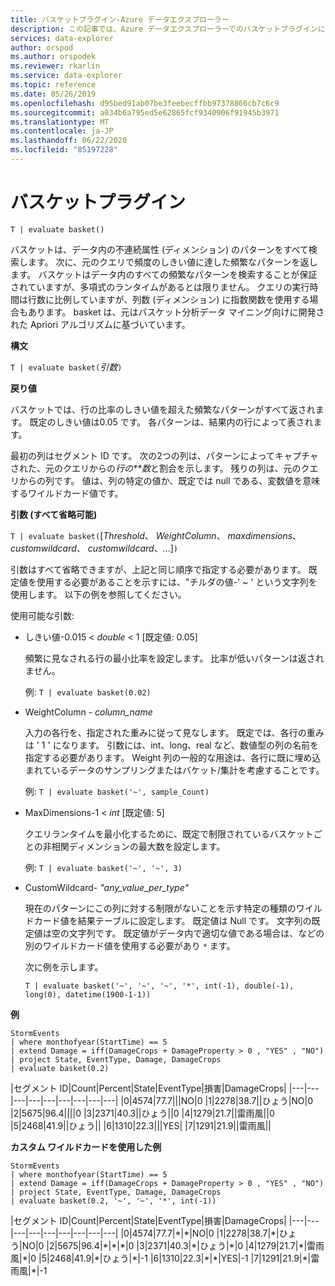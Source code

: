 ```yaml
---
title: バスケットプラグイン-Azure データエクスプローラー
description: この記事では、Azure データエクスプローラーでのバスケットプラグインについて説明します。
services: data-explorer
author: orspod
ms.author: orspodek
ms.reviewer: rkarlin
ms.service: data-explorer
ms.topic: reference
ms.date: 05/26/2019
ms.openlocfilehash: d95bed91ab07be3feebecffbb97378866cb7c6c9
ms.sourcegitcommit: a034b6a795ed5e62865fcf9340906f91945b3971
ms.translationtype: MT
ms.contentlocale: ja-JP
ms.lasthandoff: 06/22/2020
ms.locfileid: "85197228"
---
```

# <a name="basket-plugin"></a>バスケットプラグイン

```kusto
T | evaluate basket()
```

バスケットは、データ内の不連続属性 (ディメンション) のパターンをすべて検索します。 次に、元のクエリで頻度のしきい値に達した頻繁なパターンを返します。 バスケットはデータ内のすべての頻繁なパターンを検索することが保証されていますが、多項式のランタイムがあるとは限りません。 クエリの実行時間は行数に比例していますが、列数 (ディメンション) に指数関数を使用する場合もあります。 basket は、元はバスケット分析データ マイニング向けに開発された Apriori アルゴリズムに基づいています。

**構文**

`T | evaluate basket(`*引数*`)`

**戻り値**

バスケットでは、行の比率のしきい値を超えた頻繁なパターンがすべて返されます。 既定のしきい値は0.05 です。 各パターンは、結果内の行によって表されます。

最初の列はセグメント ID です。 次の2つの列は、パターンによってキャプチャされた、元のクエリからの*行の**数*と割合を示します。 残りの列は、元のクエリからの列です。
値は、列の特定の値か、既定では null である、変数値を意味するワイルドカード値です。

**引数 (すべて省略可能)**

`T | evaluate basket(`[*Threshold*、 *WeightColumn*、 *maxdimensions*、 *customwildcard*、 *customwildcard*、...]`)`

引数はすべて省略できますが、上記と同じ順序で指定する必要があります。 既定値を使用する必要があることを示すには、"チルダの値-' ~ ' という文字列を使用します。 以下の例を参照してください。

使用可能な引数:

* しきい値-0.015 < *double* < 1 [既定値: 0.05]

    頻繁に見なされる行の最小比率を設定します。 比率が低いパターンは返されません。
    
    例: `T | evaluate basket(0.02)`

* WeightColumn - *column_name*

    入力の各行を、指定された重みに従って見なします。 既定では、各行の重みは ' 1 ' になります。 引数には、int、long、real など、数値型の列の名前を指定する必要があります。 Weight 列の一般的な用途は、各行に既に埋め込まれているデータのサンプリングまたはバケット/集計を考慮することです。

    例: `T | evaluate basket('~', sample_Count)`

* MaxDimensions-1 < *int* [既定値: 5]

    クエリランタイムを最小化するために、既定で制限されているバスケットごとの非相関ディメンションの最大数を設定します。

    例: `T | evaluate basket('~', '~', 3)`

* CustomWildcard- *"any_value_per_type"*

    現在のパターンにこの列に対する制限がないことを示す特定の種類のワイルドカード値を結果テーブルに設定します。
    既定値は Null です。 文字列の既定値は空の文字列です。 既定値がデータ内で適切な値である場合は、などの別のワイルドカード値を使用する必要があり `*` ます。

    次に例を示します。

     `T | evaluate basket('~', '~', '~', '*', int(-1), double(-1), long(0), datetime(1900-1-1))`

**例**

<!-- csl: https://help.kusto.windows.net:443/Samples -->
```kusto
StormEvents 
| where monthofyear(StartTime) == 5
| extend Damage = iff(DamageCrops + DamageProperty > 0 , "YES" , "NO")
| project State, EventType, Damage, DamageCrops
| evaluate basket(0.2)
```

|セグメント ID|Count|Percent|State|EventType|損害|DamageCrops|
|---|---|---|---|---|---|---|---|---|
|0|4574|77.7|||NO|0
|1|2278|38.7||ひょう|NO|0
|2|5675|96.4||||0
|3|2371|40.3||ひょう||0
|4|1279|21.7||雷雨風||0
|5|2468|41.9||ひょう||
|6|1310|22.3|||YES|
|7|1291|21.9||雷雨風||

**カスタム ワイルドカードを使用した例**

<!-- csl: https://help.kusto.windows.net:443/Samples -->
```kusto
StormEvents 
| where monthofyear(StartTime) == 5
| extend Damage = iff(DamageCrops + DamageProperty > 0 , "YES" , "NO")
| project State, EventType, Damage, DamageCrops
| evaluate basket(0.2, '~', '~', '*', int(-1))
```

|セグメント ID|Count|Percent|State|EventType|損害|DamageCrops|
|---|---|---|---|---|---|---|---|---|
|0|4574|77.7|\*|\*|NO|0
|1|2278|38.7|\*|ひょう|NO|0
|2|5675|96.4|\*|\*|\*|0
|3|2371|40.3|\*|ひょう|\*|0
|4|1279|21.7|\*|雷雨風|\*|0
|5|2468|41.9|\*|ひょう|\*|-1
|6|1310|22.3|\*|\*|YES|-1
|7|1291|21.9|\*|雷雨風|\*|-1
